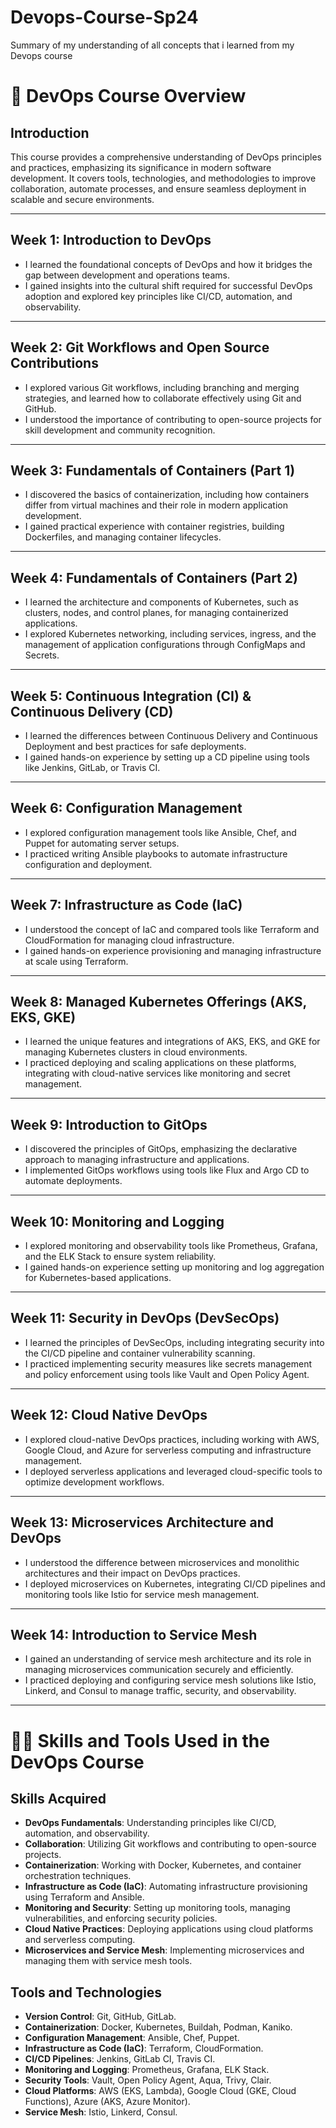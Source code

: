 # Devops-Course-Sp24
Summary of my understanding of all concepts that i learned from my Devops course

# 📕 DevOps Course Overview

## Introduction
This course provides a comprehensive understanding of DevOps principles and practices, emphasizing its significance in modern software development. It covers tools, technologies, and methodologies to improve collaboration, automate processes, and ensure seamless deployment in scalable and secure environments.

---

## Week 1: Introduction to DevOps
- I learned the foundational concepts of DevOps and how it bridges the gap between development and operations teams.
- I gained insights into the cultural shift required for successful DevOps adoption and explored key principles like CI/CD, automation, and observability.

---

## Week 2: Git Workflows and Open Source Contributions
- I explored various Git workflows, including branching and merging strategies, and learned how to collaborate effectively using Git and GitHub.
- I understood the importance of contributing to open-source projects for skill development and community recognition.

---

## Week 3: Fundamentals of Containers (Part 1)
- I discovered the basics of containerization, including how containers differ from virtual machines and their role in modern application development.
- I gained practical experience with container registries, building Dockerfiles, and managing container lifecycles.

---

## Week 4: Fundamentals of Containers (Part 2)
- I learned the architecture and components of Kubernetes, such as clusters, nodes, and control planes, for managing containerized applications.
- I explored Kubernetes networking, including services, ingress, and the management of application configurations through ConfigMaps and Secrets.

---

## Week 5: Continuous Integration (CI) & Continuous Delivery (CD)
- I learned the differences between Continuous Delivery and Continuous Deployment and best practices for safe deployments.
- I gained hands-on experience by setting up a CD pipeline using tools like Jenkins, GitLab, or Travis CI.

---

## Week 6: Configuration Management
- I explored configuration management tools like Ansible, Chef, and Puppet for automating server setups.
- I practiced writing Ansible playbooks to automate infrastructure configuration and deployment.

---

## Week 7: Infrastructure as Code (IaC)
- I understood the concept of IaC and compared tools like Terraform and CloudFormation for managing cloud infrastructure.
- I gained hands-on experience provisioning and managing infrastructure at scale using Terraform.

---

## Week 8: Managed Kubernetes Offerings (AKS, EKS, GKE)
- I learned the unique features and integrations of AKS, EKS, and GKE for managing Kubernetes clusters in cloud environments.
- I practiced deploying and scaling applications on these platforms, integrating with cloud-native services like monitoring and secret management.

---

## Week 9: Introduction to GitOps
- I discovered the principles of GitOps, emphasizing the declarative approach to managing infrastructure and applications.
- I implemented GitOps workflows using tools like Flux and Argo CD to automate deployments.

---

## Week 10: Monitoring and Logging
- I explored monitoring and observability tools like Prometheus, Grafana, and the ELK Stack to ensure system reliability.
- I gained hands-on experience setting up monitoring and log aggregation for Kubernetes-based applications.

---

## Week 11: Security in DevOps (DevSecOps)
- I learned the principles of DevSecOps, including integrating security into the CI/CD pipeline and container vulnerability scanning.
- I practiced implementing security measures like secrets management and policy enforcement using tools like Vault and Open Policy Agent.

---

## Week 12: Cloud Native DevOps
- I explored cloud-native DevOps practices, including working with AWS, Google Cloud, and Azure for serverless computing and infrastructure management.
- I deployed serverless applications and leveraged cloud-specific tools to optimize development workflows.

---

## Week 13: Microservices Architecture and DevOps
- I understood the difference between microservices and monolithic architectures and their impact on DevOps practices.
- I deployed microservices on Kubernetes, integrating CI/CD pipelines and monitoring tools like Istio for service mesh management.

---

## Week 14: Introduction to Service Mesh
- I gained an understanding of service mesh architecture and its role in managing microservices communication securely and efficiently.
- I practiced deploying and configuring service mesh solutions like Istio, Linkerd, and Consul to manage traffic, security, and observability.

---
# 🧑‍💻 Skills and Tools Used in the DevOps Course

## Skills Acquired
- **DevOps Fundamentals**: Understanding principles like CI/CD, automation, and observability.
- **Collaboration**: Utilizing Git workflows and contributing to open-source projects.
- **Containerization**: Working with Docker, Kubernetes, and container orchestration techniques.
- **Infrastructure as Code (IaC)**: Automating infrastructure provisioning using Terraform and Ansible.
- **Monitoring and Security**: Setting up monitoring tools, managing vulnerabilities, and enforcing security policies.
- **Cloud Native Practices**: Deploying applications using cloud platforms and serverless computing.
- **Microservices and Service Mesh**: Implementing microservices and managing them with service mesh tools.

## Tools and Technologies
- **Version Control**: Git, GitHub, GitLab.
- **Containerization**: Docker, Kubernetes, Buildah, Podman, Kaniko.
- **Configuration Management**: Ansible, Chef, Puppet.
- **Infrastructure as Code (IaC)**: Terraform, CloudFormation.
- **CI/CD Pipelines**: Jenkins, GitLab CI, Travis CI.
- **Monitoring and Logging**: Prometheus, Grafana, ELK Stack.
- **Security Tools**: Vault, Open Policy Agent, Aqua, Trivy, Clair.
- **Cloud Platforms**: AWS (EKS, Lambda), Google Cloud (GKE, Cloud Functions), Azure (AKS, Azure Monitor).
- **Service Mesh**: Istio, Linkerd, Consul.
